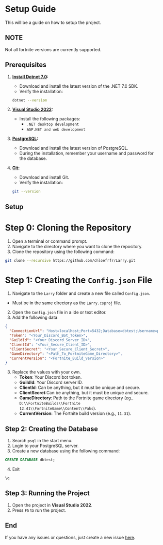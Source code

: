 # Setup Guide

This will be a guide on how to setup the project.

## **NOTE**

Not all fortnite versions are currently supported.

## **Prerequisites**

1. **[Install Dotnet 7.0](https://dotnet.microsoft.com/en-us/download/dotnet/7.0):**

   - Download and install the latest version of the .NET 7.0 SDK.
   - Verify the installation:

   ```bash
   dotnet --version
   ```

2. **[Visual Studio 2022](https://visualstudio.microsoft.com/vs/):**

   - Install the following packages:
     - `.NET desktop development`
     - `ASP.NET and web development`

3. **[PostgreSQL](https://www.postgresql.org/download/):**

   - Download and install the latest version of PostgreSQL.
   - During the installation, remember your username and password for the database.

4. **[Git](https://git-scm.com/downloads):**

   - Download and install Git.
   - Verify the installation:

   ```bash
   git --version
   ```

## **Setup**

# **Step 0: Cloning the Repository**

1. Open a terminal or command prompt.
2. Navigate to the directory where you want to clone the repository.
3. Clone the repository using the following command:

```bash
git clone --recursive https://github.com/chloefrfr/Larry.git
```

# **Step 1: Creating the `Config.json` File**

1. Navigate to the `Larry` folder and create a new file called `Config.json`.

- Must be in the same directory as the `Larry.csproj` file.

2. Open the `Config.json` file in a ide or text editor.
3. Add the following data:

```json
{
  "ConnectionUrl": "Host=localhost;Port=5432;Database=dbtest;Username=postgres;Password=password;Pooling=true;MinPoolSize=1;MaxPoolSize=20;Timeout=600;",
  "Token": "<Your_Discord_Bot_Token>",
  "GuildId": "<Your_Discord_Server_ID>",
  "ClientId": "<Your_Secure_Client_ID>",
  "ClientSecret": "<Your_Secure_Client_Secret>",
  "GameDirectory": "<Path_To_FortniteGame_Directory>",
  "CurrentVersion": "<Fortnite_Build_Version>"
}
```

3. Replace the values with your own.
   - **Token**: Your Discord bot token.
   - **GuildId**: Your Discord server ID.
   - **ClientId**: Can be anything, but it must be unique and secure.
   - **ClientSecret**:Can be anything, but it must be unique and secure.
   - **GameDirectory**: Path to the Fortnite game directory (eg.. `D:\\FortniteBuilds\\Fortnite 12.41\\FortniteGame\\Content\\Paks`).
   - **CurrentVersion**: The Fortnite build version (e.g., `11.31`).

## **Step 2: Creating the Database**

1. Search `psql` in the start menu.
2. Login to your PostgreSQL server.
3. Create a new database using the following command:

```sql
CREATE DATABASE dbtest;
```

4. Exit

```sql
\q
```

## **Step 3: Running the Project**

1. Open the project in **Visual Studio 2022**.
2. Press `F5` to run the project.

## End

If you have any issues or questions, just create a new issue [here](https://github.com/chloefrfr/Larry/issues).
